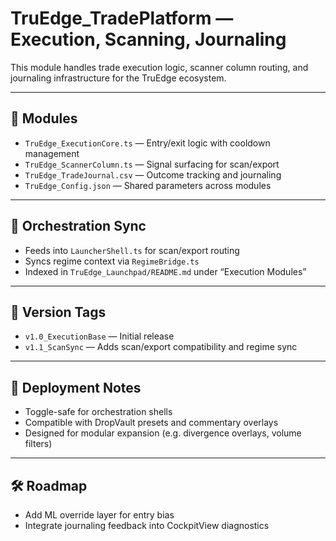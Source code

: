 # TruEdge_TradePlatform — Execution, Scanning, Journaling

This module handles trade execution logic, scanner column routing, and journaling infrastructure for the TruEdge ecosystem.

---

## 🔧 Modules

- `TruEdge_ExecutionCore.ts` — Entry/exit logic with cooldown management
- `TruEdge_ScannerColumn.ts` — Signal surfacing for scan/export
- `TruEdge_TradeJournal.csv` — Outcome tracking and journaling
- `TruEdge_Config.json` — Shared parameters across modules

---

## 🔗 Orchestration Sync

- Feeds into `LauncherShell.ts` for scan/export routing
- Syncs regime context via `RegimeBridge.ts`
- Indexed in `TruEdge_Launchpad/README.md` under “Execution Modules”

---

## 🧭 Version Tags

- `v1.0_ExecutionBase` — Initial release
- `v1.1_ScanSync` — Adds scan/export compatibility and regime sync

---

## 📝 Deployment Notes

- Toggle-safe for orchestration shells
- Compatible with DropVault presets and commentary overlays
- Designed for modular expansion (e.g. divergence overlays, volume filters)

---

## 🛠️ Roadmap

- Add ML override layer for entry bias
- Integrate journaling feedback into CockpitView diagnostics
